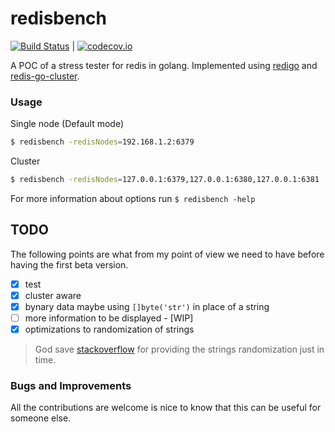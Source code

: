 # redisbench

[![Build Status](https://drone.io/github.com/lcacciagioni/redisbench/status.png)](https://drone.io/github.com/lcacciagioni/redisbench/latest) | [![codecov.io](https://codecov.io/github/lcacciagioni/redisbench/coverage.svg?branch=master)](https://codecov.io/github/lcacciagioni/redisbench?branch=master)

A POC of a stress tester for redis in golang. Implemented using [redigo](https://github.com/garyburd/redigo) and [redis-go-cluster](https://github.com/chasex/redis-go-cluster).

### Usage
Single node (Default mode)
```bash
$ redisbench -redisNodes=192.168.1.2:6379
```
Cluster
```bash
$ redisbench -redisNodes=127.0.0.1:6379,127.0.0.1:6380,127.0.0.1:6381
```

For more information about options run `$ redisbench -help`

## TODO

The following points are what from my point of view we need to have before having the first beta version.

* [x] test
* [x] cluster aware
* [x] bynary data maybe using `[]byte('str')` in place of a string
* [ ] more information to be displayed - [WIP]
* [x] optimizations to randomization of strings

> God save [stackoverflow](https://stackoverflow.com/questions/22892120/how-to-generate-a-random-string-of-a-fixed-length-in-golang/) for providing the strings randomization just in time.

### Bugs and Improvements
All the contributions are welcome is nice to know that this can be useful for someone else.
